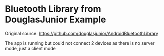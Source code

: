 # Bluetooth Library from DouglasJunior Example

Original source: https://github.com/douglasjunior/AndroidBluetoothLibrary

The app is running but could not connect 2 devices as there is no server mode, just a client mode
